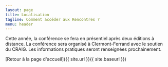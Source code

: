 ```yaml
---
layout: page
title: Localisation
tagline: Comment accéder aux Rencontres ?
menu: header
---
```


Cette année, la conférence se fera en présentiel après deux éditions à distance. La conférence sera organisé à Clermont-Ferrand avec le soutien du CRAIG. Les informations pratiques seront renseignées prochainement.


[Retour à la page d'accueil]({{ site.url }}{{ site.baseurl }})
